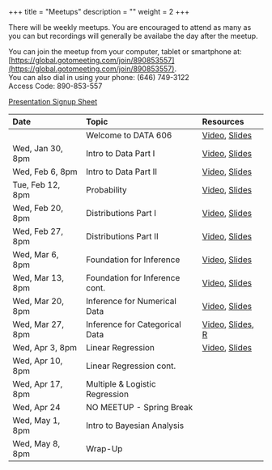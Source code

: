 +++
title = "Meetups"
description = ""
weight = 2
+++


There will be weekly meetups. You are encouraged to attend as many as you can but recordings will generally be availabe the day after the meetup.

You can join the meetup from your computer, tablet or smartphone at: [https://global.gotomeeting.com/join/890853557](https://global.gotomeeting.com/join/890853557).  
You can also dial in using your phone: (646) 749-3122  
Access Code: 890-853-557


[Presentation Signup Sheet](https://docs.google.com/spreadsheets/d/18eXR28AABJ5svDj7FcKRlzzKxroB9JzyfM-_LKjDfs4/edit#gid=0)


Date                  | Topic                           | Resources |
:---------------------|:--------------------------------|:----------|
                      | Welcome to DATA 606             | [Video](https://youtu.be/yIyferBnO24), [Slides](/slides/2019-01-24-Intro_to_Course.html#1)
Wed, Jan 30, 8pm      | Intro to Data Part I            | [Video](https://youtu.be/YE9StFdS2bg), [Slides](/slides/2019-01-30-Intro_to_Data.html)
Wed, Feb 6, 8pm       | Intro to Data Part II           | [Video](https://youtu.be/ecpjfV1cSl4), [Slides](/slides/2019-02-06-Intro_to_Data2.html)
Tue, Feb 12, 8pm      | Probability                     | [Video](https://youtu.be/R70xUu3GiPQ), [Slides](/slides/2019-02-12-Probability.html)
Wed, Feb 20, 8pm      | Distributions Part I            | [Video](https://youtu.be/Kv17GpkSI2U), [Slides](/slides/2019-02-20-Distributions.html)
Wed, Feb 27, 8pm      | Distributions Part II           | [Video](https://youtu.be/8qTQyHapgmc), [Slides](/slides/2019-02-27-Distributions2.html)
Wed, Mar 6, 8pm       | Foundation for Inference        | [Video](https://youtu.be/2U3C_J16Gjg), [Slides](/slides/2019-03-06-Foundation_for_Inference.html)
Wed, Mar 13, 8pm      | Foundation for Inference cont.  | [Video](https://youtu.be/5SzBk-3M9Dw), [Slides](/slides/2019-03-13-Foundation_for_Inference2.html)
Wed, Mar 20, 8pm      | Inference for Numerical Data    | [Video](https://youtu.be/AHom6tqd2Gg), [Slides](/slides/2019-03-20-Inference_for_Numerical_Data.html)
Wed, Mar 27, 8pm      | Inference for Categorical Data  | [Video](https://youtu.be/eBgYIkuRjfA), [Slides](/slides/2019-03-27-Inference_for_Categorical_Data.html), [R](https://github.com/jbryer/DATA606Spring2019/blob/master/R/2019-03-27.R)
Wed, Apr 3, 8pm       | Linear Regression               | [Video](https://youtu.be/34IXiRABH_M), [Slides](/slides/2019-04-03-Linear_Regression.html)
Wed, Apr 10, 8pm      | Linear Regression cont.         | 
Wed, Apr 17, 8pm      | Multiple & Logistic Regression  | 
Wed, Apr 24           | NO MEETUP - Spring Break        | 
Wed, May 1, 8pm       | Intro to Bayesian Analysis      | 
Wed, May 8, 8pm       | Wrap-Up                         | 


